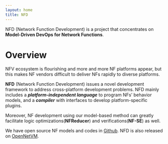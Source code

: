 ```yaml
---
layout: home
title: NFD
---
```


NFD (Network Function Development) is a project that concentrates on **Model-Driven DevOps for Network Functions**. 

# Overview 

NFV ecosystem is flourishing and more and more NF platforms appear, but this makes NF vendors difficult to deliver NFs rapidly to diverse platforms. 

**NFD** (Network Function Development) issues a novel development framework to address cross-platform development problems. NFD mainly includes a ***platform-independent language*** to program NFs’ behavior models, and a ***compiler*** with interfaces to develop platform-specific plugins. 

Moreover, NF development using our model-based method can greatly facilitate logic optimizations(**NFReducer**) and verifications(**NF-SE**) as well.


We have open source NF models and codes in [Github](https://github.com/NetFuncDev/nfd/tree/master/NF_examples). NFD is also released on [OpenNetVM](https://github.com/sdnfv/openNetVM/tree/master/examples/NFD).

